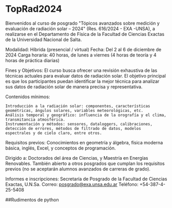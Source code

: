 # TopRad2024
Bienvenidos al curso de posgrado "Tópicos avanzados sobre medición y evaluación de radiación solar – 2024" (Res. 616/2024 - EXA -UNSA), a realizarse en el Departamento de Física de la Facultad de Ciencias Exactas de la Universidad Nacional de Salta.

Modalidad: Híbrida (presencial / virtual)
Fecha: Del 2 al 6 de diciembre de 2024
Carga horaria: 40 horas, de lunes a viernes (4 horas de teoría y 4 horas de práctica diarias)

Fines y Objetivos:
El curso busca ofrecer una revisión exhaustiva de las técnicas actuales para evaluar datos de radiación solar. El objetivo principal es que los participantes puedan identificar la mejor técnica para analizar sus datos de radiación solar de manera precisa y representativa.

Contenidos mínimos:

    Introducción a la radiación solar: componentes, características geométricas, ángulos solares, variables meteorológicas, etc.
    Análisis temporal y geográfico: influencia de la orografía y el clima, transmitancia atmosférica.
    Instrumentación y métodos: sensores, dataloggers, calibraciones, detección de errores, métodos de filtrado de datos, modelos espectrales y de cielo claro, entre otros.

Requisitos previos:
Conocimientos en geometría y álgebra, física moderna básica, inglés, Excel, y conceptos de programación.

Dirigido a:
Doctorados del área de Ciencias, y Maestría en Energías Renovables. También abierto a otros posgrados que cumplan los requisitos previos (no se aceptarán alumnos avanzados de carreras de grado).

Informes e inscripciones:
Secretaría de Posgrado de la Facultad de Ciencias Exactas, U.N.Sa.
Correo: posgrado@exa.unsa.edu.ar
Teléfono: +54-387-4-25-5408


##Rudimentos de python
